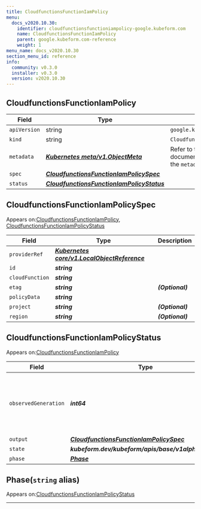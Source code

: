 ```yaml
---
title: CloudfunctionsFunctionIamPolicy
menu:
  docs_v2020.10.30:
    identifier: cloudfunctionsfunctioniampolicy-google.kubeform.com
    name: CloudfunctionsFunctionIamPolicy
    parent: google.kubeform.com-reference
    weight: 1
menu_name: docs_v2020.10.30
section_menu_id: reference
info:
  community: v0.3.0
  installer: v0.3.0
  version: v2020.10.30
---
```


## CloudfunctionsFunctionIamPolicy
| Field | Type | Description |
| ------ | ----- | ----------- |
| `apiVersion` | string | `google.kubeform.com/v1alpha1` |
|    `kind` | string | `CloudfunctionsFunctionIamPolicy` |
| `metadata` | ***[Kubernetes meta/v1.ObjectMeta](https://v1-18.docs.kubernetes.io/docs/reference/generated/kubernetes-api/v1.18/#objectmeta-v1-meta)***|Refer to the Kubernetes API documentation for the fields of the `metadata` field.|
| `spec` | ***[CloudfunctionsFunctionIamPolicySpec](#cloudfunctionsfunctioniampolicyspec)***||
| `status` | ***[CloudfunctionsFunctionIamPolicyStatus](#cloudfunctionsfunctioniampolicystatus)***||
## CloudfunctionsFunctionIamPolicySpec

Appears on:[CloudfunctionsFunctionIamPolicy](#cloudfunctionsfunctioniampolicy), [CloudfunctionsFunctionIamPolicyStatus](#cloudfunctionsfunctioniampolicystatus)

| Field | Type | Description |
| ------ | ----- | ----------- |
| `providerRef` | ***[Kubernetes core/v1.LocalObjectReference](https://v1-18.docs.kubernetes.io/docs/reference/generated/kubernetes-api/v1.18/#localobjectreference-v1-core)***||
| `id` | ***string***||
| `cloudFunction` | ***string***||
| `etag` | ***string***| ***(Optional)*** |
| `policyData` | ***string***||
| `project` | ***string***| ***(Optional)*** |
| `region` | ***string***| ***(Optional)*** |
## CloudfunctionsFunctionIamPolicyStatus

Appears on:[CloudfunctionsFunctionIamPolicy](#cloudfunctionsfunctioniampolicy)

| Field | Type | Description |
| ------ | ----- | ----------- |
| `observedGeneration` | ***int64***| ***(Optional)*** Resource generation, which is updated on mutation by the API Server.|
| `output` | ***[CloudfunctionsFunctionIamPolicySpec](#cloudfunctionsfunctioniampolicyspec)***| ***(Optional)*** |
| `state` | ***kubeform.dev/kubeform/apis/base/v1alpha1.State***| ***(Optional)*** |
| `phase` | ***[Phase](#phase)***| ***(Optional)*** |
## Phase(`string` alias)

Appears on:[CloudfunctionsFunctionIamPolicyStatus](#cloudfunctionsfunctioniampolicystatus)

---
